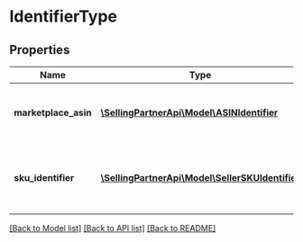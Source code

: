 # IdentifierType

## Properties
Name | Type | Description | Notes
------------ | ------------- | ------------- | -------------
**marketplace_asin** | [**\SellingPartnerApi\Model\ASINIdentifier**](ASINIdentifier.md) | Indicates the item is identified by MarketPlaceId and ASIN. | 
**sku_identifier** | [**\SellingPartnerApi\Model\SellerSKUIdentifier**](SellerSKUIdentifier.md) | Indicates the item is identified by MarketPlaceId, SellerId, and SellerSKU. | [optional] 

[[Back to Model list]](../README.md#documentation-for-models) [[Back to API list]](../README.md#documentation-for-api-endpoints) [[Back to README]](../README.md)


